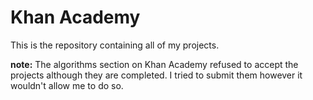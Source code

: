 # Khan Academy

This is the repository containing all of my projects.

 **note:** The algorithms section on Khan Academy refused to accept the projects although they are completed. I tried to submit them however it wouldn't allow me to do so.
